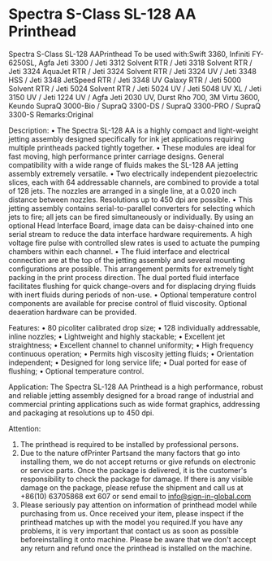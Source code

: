 # Spectra S-Class SL-128 AA Printhead

Spectra S-Class SL-128 AAPrinthead
To be used with:Swift 3360, Infiniti FY-6250SL, Agfa Jeti 3300 / Jeti 3312 Solvent RTR / Jeti 3318 Solvent RTR / Jeti 3324 AquaJet RTR / Jeti 3324 Solvent RTR / Jeti 3324 UV / Jeti 3348 HSS / Jeti 3348 JetSpeed RTR / Jeti 3348 UV Galaxy RTR / Jeti 5000 Solvent RTR / Jeti 5024 Solvent RTR / Jeti 5024 UV / Jeti 5048 UV XL / Jeti 3150 UV / Jeti 1224 UV / Agfa Jeti 2030 UV, Durst Rho 700, 3M Virtu 3600, Keundo SupraQ 3000-Bio / SupraQ 3300-DS / SupraQ 3300-PRO / SupraQ 3300-S
Remarks:Original

Description:
• The Spectra SL-128 AA is a highly compact and light-weight jetting assembly designed specifically for ink jet applications requiring multiple printheads packed tightly together.
• These modules are ideal for fast moving, high performance printer carriage designs. General compatibility with a wide range of fluids makes the SL-128 AA jetting assembly extremely versatile.
• Two electrically independent piezoelectric slices, each with 64 addressable channels, are combined to provide a total of 128 jets. The nozzles are arranged in a single line, at a 0.020 inch distance between nozzles. Resolutions up to 450 dpi are possible.
• This jetting assembly contains serial-to-parallel converters for selecting which jets to fire; all jets can be fired simultaneously or individually. By using an optional Head Interface Board, image data can be daisy-chained into one serial stream to reduce the data interface hardware requirements. A high voltage fire pulse with controlled slew rates is used to actuate the pumping chambers within each channel.
• The fluid interface and electrical connection are at the top of the jetting assembly and several mounting configurations are possible. This arrangement permits for extremely tight packing in the print process direction. The dual ported fluid interface facilitates flushing for quick change-overs and for displacing drying fluids with inert fluids during periods of non-use.
• Optional temperature control components are available for precise control of fluid viscosity. Optional deaeration hardware can be provided.

Features:
• 80 picoliter calibrated drop size;
• 128 individually addressable, inline nozzles;
• Lightweight and highly stackable;
• Excellent jet straightness;
• Excellent channel to channel uniformity;
• High frequency continuous operation;
• Permits high viscosity jetting fluids;
• Orientation independent;
• Designed for long service life;
• Dual ported for ease of flushing;
• Optional temperature control.

Application:
The Spectra SL-128 AA Printhead is a high performance, robust and reliable jetting assembly designed for a broad range of industrial and commercial printing applications such as wide format graphics, addressing and packaging
at resolutions up to 450 dpi.

Attention:
1. The printhead is required to be installed by professional persons.
2. Due to the nature ofPrinter Partsand the many factors that go into installing them, we do not accept returns or give refunds on electronic or service parts. Once the package is delivered, it is the customer's responsibility to check the package for damage. If there is any visible damage on the package, please refuse the shipment and call us at +86(10) 63705868 ext 607 or send email to info@sign-in-global.com
3. Please seriously pay attention on information of printhead model while purchasing from us. Once received your item, please inspect if the printhead matches up with the model you required.If you have any problems, it is very important that contact us as soon as possible beforeinstalling it onto machine. Please be aware that we don't accept any return and refund once the printhead is installed on the machine.
